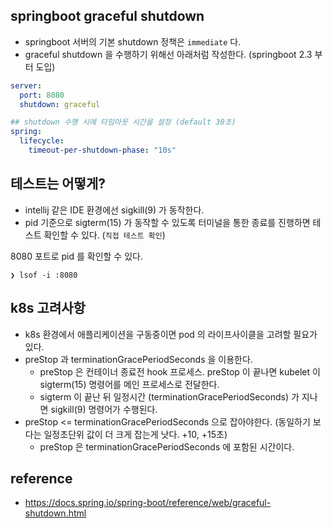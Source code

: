 ## springboot graceful shutdown 
* springboot 서버의 기본 shutdown 정책은 `immediate` 다.
* graceful shutdown 을 수행하기 위해선 아래처럼 작성한다. (springboot 2.3 부터 도입)

```yaml
server:
  port: 8080
  shutdown: graceful

## shutdown 수행 시에 타임아웃 시간을 설정 (default 30초)
spring:
  lifecycle:
    timeout-per-shutdown-phase: "10s"
```

## 테스트는 어떻게?
* intellij 같은 IDE 환경에선 sigkill(9) 가 동작한다.
* pid 기준으로 sigterm(15) 가 동작할 수 있도록 터미널을 통한 종료를 진행하면 테스트 확인할 수 있다. (`직접 테스트 확인`)

8080 포트로 pid 를 확인할 수 있다.
```shell
❯ lsof -i :8080 
```


## k8s 고려사항
* k8s 환경에서 애플리케이션을 구동중이면 pod 의 라이프사이클을 고려할 필요가 있다.
* preStop 과 terminationGracePeriodSeconds 을 이용한다.
    * preStop 은 컨테이너 종료전 hook 프로세스. preStop 이 끝나면 kubelet 이 sigterm(15) 명령어를 메인 프로세스로 전달한다.
    * sigterm 이 끝난 뒤 일정시간 (terminationGracePeriodSeconds) 가 지나면 sigkill(9) 명령어가 수행된다.
* preStop <= terminationGracePeriodSeconds 으로 잡아야한다. (동일하기 보다는 일정초단위 값이 더 크게 잡는게 낫다. +10, +15초)
  * preStop 은 terminationGracePeriodSeconds 에 포함된 시간이다.

## reference
* https://docs.spring.io/spring-boot/reference/web/graceful-shutdown.html